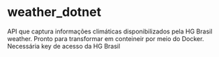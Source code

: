 # weather_dotnet

API que captura informações climáticas disponibilizados pela HG Brasil weather.
Pronto para transformar em conteineir por meio do Docker.
Necessária key de acesso da HG Brasil
